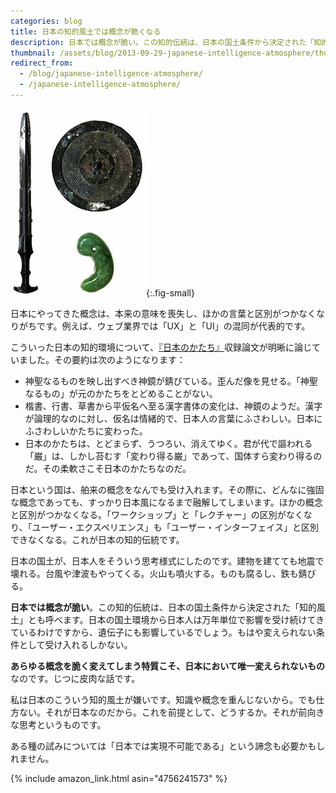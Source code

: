 ```yaml
---
categories: blog
title: 日本の知的風土では概念が脆くなる
description: 日本では概念が脆い。この知的伝統は、日本の国土条件から決定された「知的風土」とも呼べます。
thumbnail: /assets/blog/2013-09-29-japanese-intelligence-atmosphere/thumbnail.png
redirect_from:
  - /blog/japanese-intelligence-atmosphere/
  - /japanese-intelligence-atmosphere/
---
```


![三種の神器](/assets/blog/2013-09-29-japanese-intelligence-atmosphere/the-imperial-regalia-of-japan.jpg){:.fig-small}

日本にやってきた概念は、本来の意味を喪失し、ほかの言葉と区別がつかなくなりがちです。例えば、ウェブ業界では「UX」と「UI」の混同が代表的です。

こういった日本の知的環境について、[『日本のかたち』](https://www.amazon.co.jp/dp/4756241573?tag=hidetoi-22&camp=1027&creative=7407&linkCode=as4&creativeASIN=4756241573&adid=0WD3V6YKJTG6Y2MAKQY6&)収録論文が明晰に論じていました。その要約は次のようになります：

- 神聖なるものを映し出すべき神鏡が錆びている。歪んだ像を見せる。「神聖なるもの」が元のかたちをとどめることがない。
- 楷書、行書、草書から平仮名へ至る漢字書体の変化は、神鏡のようだ。漢字が論理的なのに対し、仮名は情緒的で、日本人の言葉にふさわしい。日本にふさわしいかたちに変わった。
- 日本のかたちは、とどまらず、うつろい、消えてゆく。君が代で謳われる「巌」は、しかし苔むす「変わり得る巌」であって、国体すら変わり得るのだ。その柔軟さこそ日本のかたちなのだ。

日本という国は、舶来の概念をなんでも受け入れます。その際に、どんなに強固な概念であっても、すっかり日本風になるまで融解してしまいます。ほかの概念と区別がつかなくなる。「ワークショップ」と「レクチャー」の区別がなくなり、「ユーザー・エクスペリエンス」も「ユーザー・インターフェイス」と区別できなくなる。これが日本の知的伝統です。

日本の国土が、日本人をそういう思考様式にしたのです。建物を建てても地震で壊れる。台風や津波もやってくる。火山も噴火する。ものも腐るし、鉄も錆びる。

**日本では概念が脆い**。この知的伝統は、日本の国土条件から決定された「知的風土」とも呼べます。日本の国土環境から日本人は万年単位で影響を受け続けてきているわけですから、遺伝子にも影響しているでしょう。もはや変えられない条件として受け入れるしかない。

**あらゆる概念を脆く変えてしまう特質こそ、日本において唯一変えられないもの**なのです。じつに皮肉な話です。

私は日本のこういう知的風土が嫌いです。知識や概念を重んじないから。でも仕方ない。それが日本なのだから。これを前提として、どうするか。それが前向きな思考というものです。

ある種の試みについては「日本では実現不可能である」という諦念も必要かもしれません。

{% include amazon_link.html asin="4756241573" %}
